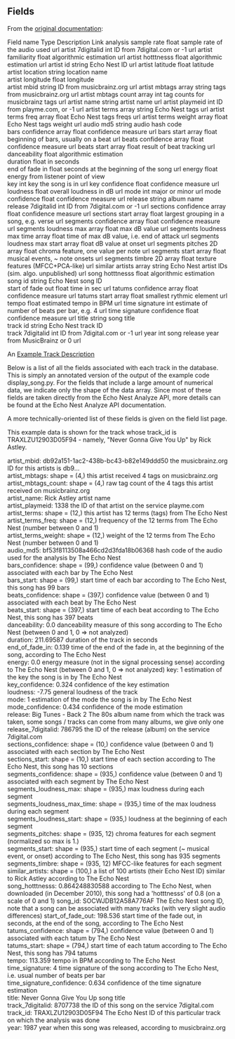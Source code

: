 ## Fields

From the [original documentation](http://labrosa.ee.columbia.edu/millionsong/pages/field-list):

Field name                 	Type          	Description                                  	Link
analysis sample rate       	float         	sample rate of the audio used                	url 
artist 7digitalid          	int           	ID from 7digital.com or -1                   	url 
artist familiarity         	float         	algorithmic estimation                       	url 
artist hotttnesss          	float         	algorithmic estimation                       	url 
artist id                  	string        	Echo Nest ID                                 	url 
artist latitude            	float         	latitude                                     
artist location            	string        	location name                                
artist longitude           	float         	longitude                                    
artist mbid                	string        	ID from musicbrainz.org                      	url 
artist mbtags              	array string  	tags from musicbrainz.org                    	url 
artist mbtags count        	array int     	tag counts for musicbrainz tags              	url 
artist name                	string        	artist name                                  	url 
artist playmeid            	int           	ID from playme.com, or -1                    	url 
artist terms               	array string  	Echo Nest tags                               	url 
artist terms freq          	array float   	Echo Nest tags freqs                         	url 
artist terms weight        	array float   	Echo Nest tags weight                        	url 
audio md5                  	string        	audio hash code                              
bars confidence            	array float   	confidence measure                           	url 
bars start                 	array float   	beginning of bars, usually on a beat         	url 
beats confidence           	array float   	confidence measure                           	url 
beats start                	array float   	result of beat tracking                      	url 
danceability               	float         	algorithmic estimation                       
duration                   	float         	in seconds                                   
end of fade in             	float         	seconds at the beginning of the song         	url 
energy                     	float         	energy from listener point of view           
key                        	int           	key the song is in                           	url 
key confidence             	float         	confidence measure                           	url 
loudness                   	float         	overall loudness in dB                       	url 
mode                       	int           	major or minor                               	url 
mode confidence            	float         	confidence measure                           	url 
release                    	string        	album name                                   
release 7digitalid         	int           	ID from 7digital.com or -1                   	url 
sections confidence        	array float   	confidence measure                           	url 
sections start             	array float   	largest grouping in a song, e.g. verse       	url 
segments confidence        	array float   	confidence measure                           	url 
segments loudness max      	array float   	max dB value                                 	url 
segments loudness max time 	array float   	time of max dB value, i.e. end of attack     	url 
segments loudness max start	array float   	dB value at onset                            	url 
segments pitches           	2D array float	chroma feature, one value per note           	url 
segments start             	array float   	musical events, ~ note onsets                	url 
segments timbre            	2D array float	texture features (MFCC+PCA-like)             	url 
similar artists            	array string  	Echo Nest artist IDs (sim. algo. unpublished)	url 
song hotttnesss            	float         	algorithmic estimation                       
song id                    	string        	Echo Nest song ID                            
start of fade out          	float         	time in sec                                  	url 
tatums confidence          	array float   	confidence measure                           	url 
tatums start               	array float   	smallest rythmic element                     	url 
tempo                      	float         	estimated tempo in BPM                       	url 
time signature             	int           	estimate of number of beats per bar, e.g. 4  	url 
time signature confidence  	float         	confidence measure                           	url 
title                      	string        	song title                                   
track id                   	string        	Echo Nest track ID                           
track 7digitalid           	int           	ID from 7digital.com or -1                   	url 
year                       	int           	song release year from MusicBrainz or 0      	url 


An [Example Track Description](http://labrosa.ee.columbia.edu/millionsong/pages/example-track-description)

Below is a list of all the fields associated with each track in the database. This is simply an annotated version of the output of the example code display_song.py. For the fields that include a large amount of numerical data, we indicate only the shape of the data array. Since most of these fields are taken directly from the Echo Nest Analyze API, more details can be found at the Echo Nest Analyze API documentation.

A more technically-oriented list of these fields is given on the field list page.

This example data is shown for the track whose track_id is TRAXLZU12903D05F94 - namely, "Never Gonna Give You Up" by Rick Astley.

artist_mbid:               	db92a151-1ac2-438b-bc43-b82e149ddd50		the musicbrainz.org ID for this artists is db9...                                                   
artist_mbtags:             	shape = (4,)                        		this artist received 4 tags on musicbrainz.org                                                      
artist_mbtags_count:       	shape = (4,)                        		raw tag count of the 4 tags this artist received on musicbrainz.org                                 
artist_name:               	Rick Astley                         		artist name                                                                                         
artist_playmeid:           	1338                                		the ID of that artist on the service playme.com                                                     
artist_terms:              	shape = (12,)                       		this artist has 12 terms (tags) from The Echo Nest                                                  
artist_terms_freq:         	shape = (12,)                       		frequency of the 12 terms from The Echo Nest (number between 0 and 1)                               
artist_terms_weight:       	shape = (12,)                       		weight of the 12 terms from The Echo Nest (number between 0 and 1)                                  
audio_md5:                 	bf53f8113508a466cd2d3fda18b06368    		hash code of the audio used for the analysis by The Echo Nest                                       
bars_confidence:           	shape = (99,)                       		confidence value (between 0 and 1) associated with each bar by The Echo Nest                        
bars_start:                	shape = (99,)                       		start time of each bar according to The Echo Nest, this song has 99 bars                            
beats_confidence:          	shape = (397,)                      		confidence value (between 0 and 1) associated with each beat by The Echo Nest                       
beats_start:               	shape = (397,)                      		start time of each beat according to The Echo Nest, this song has 397 beats                         
danceability:              	0.0                                 		danceability measure of this song according to The Echo Nest (between 0 and 1, 0 => not analyzed)   
duration:                  	211.69587                           		duration of the track in seconds                                                                    
end_of_fade_in:            	0.139                               		time of the end of the fade in, at the beginning of the song, according to The Echo Nest            
energy:                    	0.0                                 		energy measure (not in the signal processing sense) according to The Echo Nest (between 0 and 1, 0 => not analyzed)
key:                       	1                                   		estimation of the key the song is in by The Echo Nest                                               
key_confidence:            	0.324                               		confidence of the key estimation                                                                    
loudness:                  	-7.75                               		general loudness of the track                                                                       
mode:                      	1                                   		estimation of the mode the song is in by The Echo Nest                                              
mode_confidence:           	0.434                               		confidence of the mode estimation                                                                   
release:                   	Big Tunes - Back 2 The 80s          		album name from which the track was taken, some songs / tracks can come from many albums, we give only one
release_7digitalid:        	786795                              		the ID of the release (album) on the service 7digital.com                                           
sections_confidence:       	shape = (10,)                       		confidence value (between 0 and 1) associated with each section by The Echo Nest                    
sections_start:            	shape = (10,)                       		start time of each section according to The Echo Nest, this song has 10 sections                    
segments_confidence:       	shape = (935,)                      		confidence value (between 0 and 1) associated with each segment by The Echo Nest                    
segments_loudness_max:     	shape = (935,)                      		max loudness during each segment                                                                    
segments_loudness_max_time:	shape = (935,)                      		time of the max loudness during each segment                                                        
segments_loudness_start:   	shape = (935,)                      		loudness at the beginning of each segment                                                           
segments_pitches:          	shape = (935, 12)                   		chroma features for each segment (normalized so max is 1.)                                          
segments_start:            	shape = (935,)                      		start time of each segment (~ musical event, or onset) according to The Echo Nest, this song has 935 segments
segments_timbre:           	shape = (935, 12)                   		MFCC-like features for each segment                                                                 
similar_artists:           	shape = (100,)                      		a list of 100 artists (their Echo Nest ID) similar to Rick Astley according to The Echo Nest        
song_hotttnesss:           	0.864248830588                      		according to The Echo Nest, when downloaded (in December 2010), this song had a 'hotttnesss' of 0.8 (on a scale of 0 and 1)
song_id:                   	SOCWJDB12A58A776AF                  		The Echo Nest song ID, note that a song can be associated with many tracks (with very slight audio differences)
start_of_fade_out:         	198.536                             		start time of the fade out, in seconds, at the end of the song, according to The Echo Nest          
tatums_confidence:         	shape = (794,)                      		confidence value (between 0 and 1) associated with each tatum by The Echo Nest                      
tatums_start:              	shape = (794,)                      		start time of each tatum according to The Echo Nest, this song has 794 tatums                       
tempo:                     	113.359                             		tempo in BPM according to The Echo Nest                                                             
time_signature:            	4                                   		time signature of the song according to The Echo Nest, i.e. usual number of beats per bar           
time_signature_confidence: 	0.634                               		confidence of the time signature estimation                                                         
title:                     	Never Gonna Give You Up             		song title                                                                                          
track_7digitalid:          	8707738                             		the ID of this song on the service 7digital.com                                                     
track_id:                  	TRAXLZU12903D05F94                  		The Echo Nest ID of this particular track on which the analysis was done                            
year:                      	1987                                		year when this song was released, according to musicbrainz.org                                      
